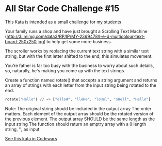 # All Star Code Challenge #15

This Kata is intended as a small challenge for my students

Your family runs a shop and have just brought a Scrolling Text Machine (http://3.imimg.com/data3/RP/IP/MY-2369478/l-e-d-multicolour-text-board-250x250.jpg) to help get some more business.

The scroller works by replacing the current text string with a similar text string, but with the first letter shifted to the end; this simulates movement.

You're father is far too busy with the business to worry about such details, so, naturally, he's making you come up with the text strings.

Create a function named rotate() that accepts a string argument and returns an array of strings with each letter from the input string being rotated to the end.

```py
rotate("Hello") // => ["elloH", "lloHe", "loHel", "oHell", "Hello"]
```

Note: The original string should be included in the output array The order matters. Each element of the output array should be the rotated version of the previous element. The output array SHOULD be the same length as the input string The function should return an emptry array with a 0 length string, '', as input

[See this kata in Codewars](https://www.codewars.com/kata/586560a639c5ab3a260000f3)